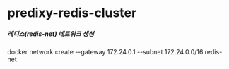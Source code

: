 # predixy-redis-cluster

##### 레디스(redis-net) 네트워크 생성
docker network create --gateway 172.24.0.1 --subnet 172.24.0.0/16 redis-net
